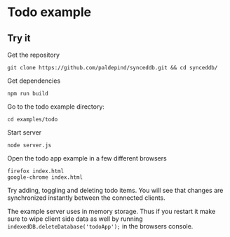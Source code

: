 Todo example
============

Try it
------

Get the repository
```
git clone https://github.com/paldepind/synceddb.git && cd synceddb/
```
Get dependencies
```
npm run build
```
Go to the todo example directory:
```
cd examples/todo
```
Start server
```
node server.js
```
Open the todo app example in a few different browsers
```
firefox index.html
google-chrome index.html
```
Try adding, toggling and deleting todo items. You will see
that changes are synchronized instantly between the
connected clients.

The example server uses in memory storage. Thus if you restart it
make sure to wipe client side data as well by running
`indexedDB.deleteDatabase('todoApp');` in the browsers console.
